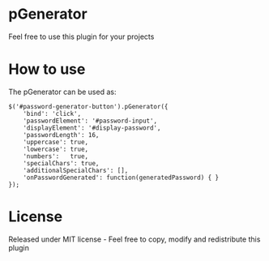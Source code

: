 pGenerator
=========
Feel free to use this plugin for your projects

How to use
=========
The pGenerator can be used as:

    $('#password-generator-button').pGenerator({
        'bind': 'click',
        'passwordElement': '#password-input',
        'displayElement': '#display-password',
        'passwordLength': 16,
        'uppercase': true,
        'lowercase': true,
        'numbers':   true,
        'specialChars': true,
        'additionalSpecialChars': [],
        'onPasswordGenerated': function(generatedPassword) { }
    });
    
License
=========
    
Released under MIT license - Feel free to copy, modify and redistribute this plugin
